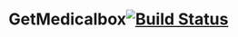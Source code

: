 # GetMedicalbox[![Build Status](https://travis-ci.com/edenprairie/GetMedicalbox.svg?branch=master)](https://travis-ci.com/edenprairie/GetMedicalbox)
